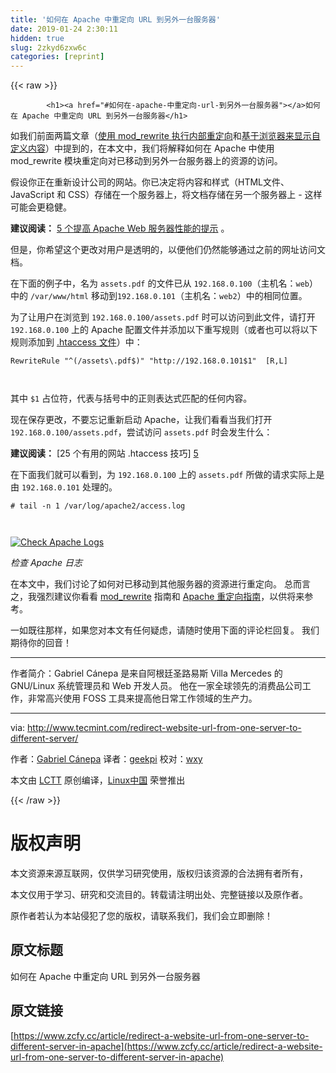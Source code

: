 ```yaml
---
title: '如何在 Apache 中重定向 URL 到另外一台服务器' 
date: 2019-01-24 2:30:11
hidden: true
slug: 2zkyd6zxw6c
categories: [reprint]
---
```


{{< raw >}}

            <h1><a href="#如何在-apache-中重定向-url-到另外一台服务器"></a>如何在 Apache 中重定向 URL 到另外一台服务器</h1>
<p>如我们前面两篇文章（<a href="http://www.tecmint.com/redirection-with-mod_rewrite-in-apache/">使用 mod_rewrite 执行内部重定向</a>和<a href="http://www.tecmint.com/mod_rewrite-redirect-requests-based-on-browser/">基于浏览器来显示自定义内容</a>）中提到的，在本文中，我们将解释如何在 Apache 中使用 mod_rewrite 模块重定向对已移动到另外一台服务器上的资源的访问。</p>
<p>假设你正在重新设计公司的网站。你已决定将内容和样式（HTML文件、JavaScript 和 CSS）存储在一个服务器上，将文档存储在另一个服务器上 - 这样可能会更稳健。</p>
<p><strong>建议阅读：</strong> <a href="http://www.tecmint.com/apache-performance-tuning/">5 个提高 Apache Web 服务器性能的提示</a> 。</p>
<p>但是，你希望这个更改对用户是透明的，以便他们仍然能够通过之前的网址访问文档。</p>
<p>在下面的例子中，名为 <code>assets.pdf</code> 的文件已从 <code>192.168.0.100</code>（主机名：<code>web</code>）中的 <code>/var/www/html</code> 移动到<code>192.168.0.101</code>（主机名：<code>web2</code>）中的相同位置。</p>
<p>为了让用户在浏览到 <code>192.168.0.100/assets.pdf</code> 时可以访问到此文件，请打开 <code>192.168.0.100</code> 上的 Apache 配置文件并添加以下重写规则（或者也可以将以下规则添加到 <a href="http://www.tecmint.com/tag/htaccess/">.htaccess 文件</a>）中：</p>
<pre><code class="hljs apache"><span class="hljs-attribute"><span class="hljs-nomarkup">RewriteRule</span></span> <span class="hljs-string">"^(/assets\.pdf$)"</span> <span class="hljs-string">"http://192.168.0.101$1"</span> <span class="hljs-meta"> [R,L]</span>

</code></pre><p>其中 <code>$1</code> 占位符，代表与括号中的正则表达式匹配的任何内容。</p>
<p>现在保存更改，不要忘记重新启动 Apache，让我们看看当我们打开 <code>192.168.0.100/assets.pdf</code>，尝试访问 <code>assets.pdf</code> 时会发生什么：</p>
<p><strong>建议阅读：</strong> [25 个有用的网站 .htaccess 技巧] <a href="http://www.tecmint.com/apache-htaccess-tricks/">5</a></p>
<p>在下面我们就可以看到，为 <code>192.168.0.100</code> 上的 <code>assets.pdf</code> 所做的请求实际上是由 <code>192.168.0.101</code> 处理的。</p>
<pre><code class="hljs excel"># tail -<span class="hljs-built_in">n</span> <span class="hljs-number">1</span> /<span class="hljs-built_in">var</span>/<span class="hljs-built_in">log</span>/apache2/access.log

</code></pre><p><a href="http://www.tecmint.com/wp-content/uploads/2016/11/Check-Apache-Logs.png"><img src="https://p3.ssl.qhimg.com/t01e358a057898a0553.png" alt="Check Apache Logs"></a></p>
<p><em>检查 Apache 日志</em></p>
<p>在本文中，我们讨论了如何对已移动到其他服务器的资源进行重定向。 总而言之，我强烈建议你看看 <a href="http://mod-rewrite-cheatsheet.com/">mod_rewrite</a> 指南和 <a href="https://httpd.apache.org/docs/2.4/rewrite/remapping.html">Apache 重定向指南</a>，以供将来参考。</p>
<p>一如既往那样，如果您对本文有任何疑虑，请随时使用下面的评论栏回复。 我们期待你的回音！</p>
<hr>
<p>作者简介：Gabriel Cánepa 是来自阿根廷圣路易斯 Villa Mercedes 的 GNU/Linux 系统管理员和 Web 开发人员。 他在一家全球领先的消费品公司工作，非常高兴使用 FOSS 工具来提高他日常工作领域的生产力。</p>
<hr>
<p>via: <a href="http://www.tecmint.com/redirect-website-url-from-one-server-to-different-server/">http://www.tecmint.com/redirect-website-url-from-one-server-to-different-server/</a></p>
<p>作者：<a href="http://www.tecmint.com/author/gacanepa/">Gabriel Cánepa</a> 译者：<a href="https://github.com/geekpi">geekpi</a> 校对：<a href="https://github.com/wxy">wxy</a></p>
<p>本文由 <a href="https://github.com/LCTT/TranslateProject">LCTT</a> 原创编译，<a href="https://linux.cn/">Linux中国</a> 荣誉推出</p>

          
{{< /raw >}}

# 版权声明
本文资源来源互联网，仅供学习研究使用，版权归该资源的合法拥有者所有，

本文仅用于学习、研究和交流目的。转载请注明出处、完整链接以及原作者。

原作者若认为本站侵犯了您的版权，请联系我们，我们会立即删除！

## 原文标题
如何在 Apache 中重定向 URL 到另外一台服务器

## 原文链接
[https://www.zcfy.cc/article/redirect-a-website-url-from-one-server-to-different-server-in-apache](https://www.zcfy.cc/article/redirect-a-website-url-from-one-server-to-different-server-in-apache)

